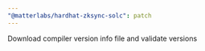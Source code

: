 ```yaml
---
"@matterlabs/hardhat-zksync-solc": patch
---
```


Download compiler version info file and validate versions
